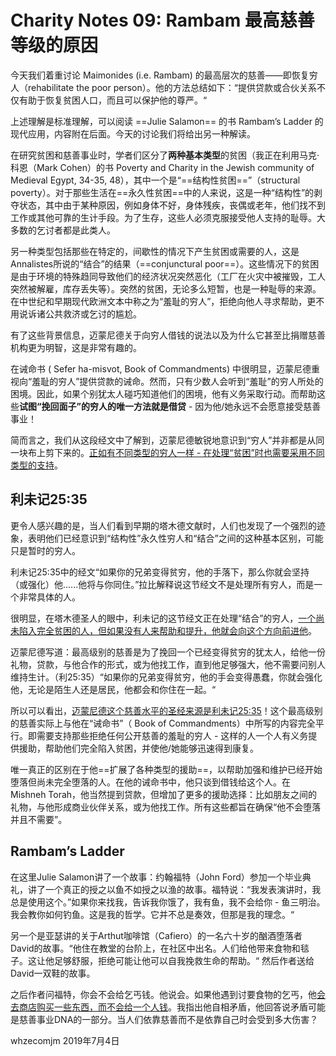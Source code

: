 # Charity Notes 09: Rambam 最高慈善等级的原因

今天我们着重讨论 Maimonides (i.e. Rambam) 的最高层次的慈善——即恢复穷人（rehabilitate the poor person）。他的方法总结如下：“提供贷款或合伙关系不仅有助于恢复贫困人口，而且可以保护他的尊严。“

上述理解是标准理解，可以阅读 ==Julie Salamon== 的书 Rambam’s Ladder 的现代应用，内容附在后面。今天的讨论我们将给出另一种解读。

在研究贫困和慈善事业时，学者们区分了**两种基本类型**的贫困（我正在利用马克·科恩（Mark Cohen）的书 Poverty and Charity in the Jewish community of Medieval Egypt, 34-35, 48），其中一个是“==结构性贫困==”（structural poverty）。对于那些生活在==永久性贫困==中的人来说，这是一种“结构性”的剥夺状态，其中由于某种原因，例如身体不好，身体残疾，丧偶或老年，他们找不到工作或其他可靠的生计手段。为了生存，这些人必须克服接受他人支持的耻辱。大多数的乞讨者都是此类人。

另一种类型包括那些在特定的，间歇性的情况下产生贫困或需要的人，这是Annalistes所说的“结合”的结果（==conjunctural poor==）。这些情况下的贫困是由于环境的特殊趋同导致他们的经济状况突然恶化（工厂在火灾中被摧毁，工人突然被解雇，库存丢失等）。突然的贫困，无论多么短暂，也是一种耻辱的来源。在中世纪和早期现代欧洲文本中称之为“羞耻的穷人”，拒绝向他人寻求帮助，更不用说诉诸公共救济或乞讨的尴尬。

有了这些背景信息，迈蒙尼德关于向穷人借钱的说法以及为什么它甚至比捐赠慈善机构更为明智，这是非常有趣的。

在诫命书 ( Sefer ha-misvot, Book of Commandments) 中很明显，迈蒙尼德重视向“羞耻的穷人”提供贷款的诫命。然而，只有少数人会听到“羞耻”的穷人所处的困境。因此，如果个别犹太人碰巧知道他们的困境，他有义务采取行动。而帮助这些**试图“挽回面子”的穷人的唯一方法就是借贷** - 因为他/她永远不会愿意接受慈善事业！

简而言之，我们从这段经文中了解到，迈蒙尼德敏锐地意识到“穷人”并非都是从同一块布上剪下来的。<u>正如有不同类型的穷人一样 - 在处理“贫困”时也需要采用不同类型的支持</u>。



## 利未记25:35

更令人感兴趣的是，当人们看到早期的塔木德文献时，人们也发现了一个强烈的迹象，表明他们已经意识到“结构性”永久性穷人和“结合”之间的这种基本区别，可能只是暂时的穷人。

利未记25:35中的经文“如果你的兄弟变得贫穷，他的手落下，那么你就会坚持（或强化）他......他将与你同住。”拉比解释说这节经文不是处理所有穷人，而是一个非常具体的人。

很明显，在塔木德圣人的眼中，利未记的这节经文正在处理“结合”的穷人，<u>一个尚未陷入完全贫困的人，但如果没有人来帮助和提升，他就会向这个方向前进他</u>。

迈蒙尼德写道：最高级别的慈善是为了挽回一个已经变得贫穷的犹太人，给他一份礼物，贷款，与他合作的形式，或为他找工作，直到他足够强大，他不需要问别人维持生计。（利25:35）“如果你的兄弟变得贫穷，他的手会变得愚蠢，你就会强化他，无论是陌生人还是居民，他都会和你住在一起。“ 

所以可以看出，<u>迈蒙尼德这个慈善水平的圣经来源是利未记25:35</u>！这个最高级别的慈善实际上与他在“诫命书”（ Book of Commandments）中所写的内容完全平行。即需要支持那些拒绝任何公开慈善的羞耻的穷人 - 这样的人一个人有义务提供援助，帮助他们完全陷入贫困，并使他/她能够迅速得到康复。

唯一真正的区别在于他==扩展了各种类型的援助==，以帮助加强和维护已经开始堕落但尚未完全堕落的人。在他的诫命书中，他只谈到借钱给这个人。在Mishneh Torah，他当然提到贷款，但增加了更多的援助选择：比如朋友之间的礼物，与他形成商业伙伴关系，或为他找工作。所有这些都旨在确保“他不会堕落并且不需要”。



## Rambam’s Ladder

在这里Julie Salamon讲了一个故事：约翰福特（John Ford）参加一个毕业典礼，讲了一个真正的授之以鱼不如授之以渔的故事。福特说：“我发表演讲时，我总是使用这个。”如果你来找我，告诉我你饿了，我有鱼，我不会给你 - 鱼三明治。我会教你如何钓鱼。这是我的哲学。它并不总是奏效，但那是我的理念。“

另一个是亚瑟讲的关于Arthut咖啡馆（Cafiero）的一名六十岁的酗酒堕落者David的故事。“他住在教堂的台阶上，在社区中出名。人们给他带来食物和毯子。这让他足够舒服，拒绝可能让他可以自我挽救生命的帮助。“ 然后作者送给David一双鞋的故事。

之后作者问福特，你会不会给乞丐钱。他说会。如果他遇到讨要食物的乞丐，他<u>会去商店购买一些东西，而不会给一个人钱</u>。我指出他自相矛盾，他回答说矛盾可能是慈善事业DNA的一部分。当人们依靠慈善而不是依靠自己时会受到多大伤害？



whzecomjm
2019年7月4日